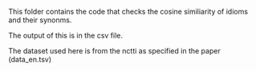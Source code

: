 This folder contains the code that checks the cosine similiarity of idioms and their synonms.

The output of this is in the csv file.

The dataset used here is from the nctti as specified in the paper (data_en.tsv)
 